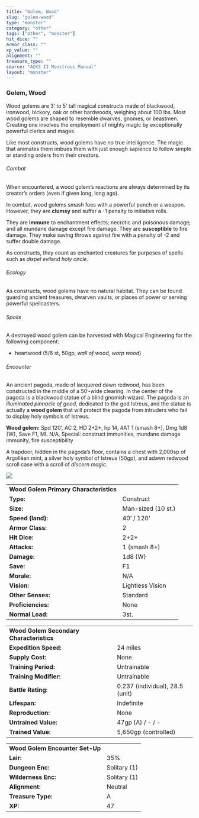 ```yaml
---
title: "Golem, Wood"
slug: "golem-wood"
type: "monster"
category: "other"
tags: ["other", "monster"]
hit_dice: ""
armor_class: ""
xp_value: ""
alignment: ""
treasure_type: ""
source: "ACKS II Monstrous Manual"
layout: "monster"
---
```


### Golem, Wood

Wood golems are 3’ to 5’ tall magical constructs made of blackwood, ironwood, hickory, oak or other
hardwoods, weighing about 100 lbs. Most wood golems are shaped to resemble dwarves, gnomes, or
beastmen. Creating one involves the employment of mighty magic by exceptionally powerful clerics and
mages.

Like most constructs, wood golems have no true intelligence. The magic that animates them imbues
them with just enough sapience to follow simple or standing orders from their creators.

###### Combat

When encountered, a wood golem’s reactions are always determined by its creator’s orders (even if
given long, long ago).

In combat, wood golems smash foes with a powerful punch or a weapon. However, they are **clumsy**
and suffer a -1 penalty to initiative rolls.

They are **immune** to enchantment effects; necrotic and poisonous damage; and all mundane damage
except fire damage. They are **susceptible** to fire damage. They make saving throws against fire
with a penalty of -2 and suffer double damage.

As constructs, they count as enchanted creatures for purposes of spells such as *dispel evil*and
*holy circle*.

###### Ecology

As constructs, wood golems have no natural habitat. They can be found guarding ancient treasures,
dwarven vaults, or places of power or serving powerful spellcasters.

###### Spoils

A destroyed wood golem can be harvested with Magical Engineering for the following component:

* heartwood (5/6 st, 50gp, *wall of wood, warp wood*)

###### Encounter

An ancient pagoda, made of lacquered dawn redwood, has been constructed in the middle of a 50’-wide
clearing. In the center of the pagoda is a blackwood statue of a blind gnomish wizard. The pagoda is
an *illuminated pinnacle of good*, dedicated to the god Istreus, and the statue is actually a **wood
golem** that will protect the pagoda from intruders who fail to display holy symbols of Istreus.

**Wood golem:** Spd 120’, AC 2, HD 2+2\*, hp 14, #AT 1 (smash 8+), Dmg 1d8 {W}, Save F1, ML N/A,
Special: construct immunities, mundane damage immunity, fire susceptibility

A trapdoor, hidden in the pagoda’s floor, contains a chest with 2,000sp of Argollëan mint, a silver
holy symbol of Istreus (50gp), and adawn redwood scroll case with a scroll of *discern magic*.

![](data:image/png;base64...)

|  |  |
| --- | --- |
| **Wood** **Golem Primary Characteristics** | |
| **Type:** | Construct |
| **Size:** | Man-sized (10 st.) |
| **Speed (land):** | 40’ / 120’ |
| **Armor Class:** | 2 |
| **Hit Dice:** | 2+2\* |
| **Attacks:** | 1 (smash 8+) |
| **Damage:** | 1d8 {W} |
| **Save:** | F1 |
| **Morale:** | N/A |
| **Vision:** | Lightless Vision |
| **Other Senses:** | Standard |
| **Proficiencies:** | None |
| **Normal Load:** | 3st. |

|  |  |
| --- | --- |
| **Wood Golem Secondary Characteristics** | |
| **Expedition Speed:** | 24 miles |
| **Supply Cost:** | None |
| **Training Period:** | Untrainable |
| **Training Modifier:** | Untrainable |
| **Battle Rating:** | 0.237 (individual), 28.5 (unit) |
| **Lifespan:** | Indefinite |
| **Reproduction:** | None |
| **Untrained Value:** | 47gp (A) / - / - |
| **Trained Value:** | 5,650gp (controlled) |

|  |  |
| --- | --- |
| **Wood Golem Encounter Set-Up** | |
| **Lair:** | 35% |
| **Dungeon Enc:** | Solitary (1) |
| **Wilderness Enc:** | Solitary (1) |
| **Alignment:** | Neutral |
| **Treasure Type:** | A |
| **XP:** | 47 |
